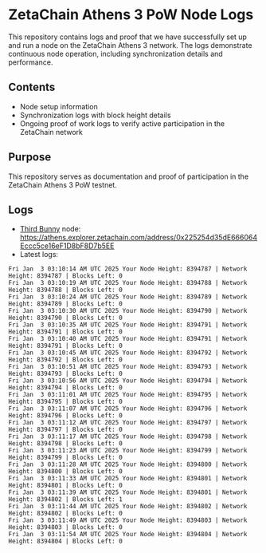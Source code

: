 # ZetaChain Athens 3 PoW Node Logs
This repository contains logs and proof that we have successfully set up and run a node on the ZetaChain Athens 3 network. The logs demonstrate continuous node operation, including synchronization details and performance.

## Contents
- Node setup information
- Synchronization logs with block height details
- Ongoing proof of work logs to verify active participation in the ZetaChain network

## Purpose
This repository serves as documentation and proof of participation in the ZetaChain Athens 3 PoW testnet.

## Logs

- [Third Bunny](https://thirdbunny.xyz/) node: https://athens.explorer.zetachain.com/address/0x225254d35dE666064Eccc5ce16eF1D8bF8D7b5EE
- Latest logs:
```
Fri Jan  3 03:10:14 AM UTC 2025 Your Node Height: 8394787 | Network Height: 8394787 | Blocks Left: 0
Fri Jan  3 03:10:19 AM UTC 2025 Your Node Height: 8394788 | Network Height: 8394788 | Blocks Left: 0
Fri Jan  3 03:10:24 AM UTC 2025 Your Node Height: 8394789 | Network Height: 8394789 | Blocks Left: 0
Fri Jan  3 03:10:30 AM UTC 2025 Your Node Height: 8394790 | Network Height: 8394790 | Blocks Left: 0
Fri Jan  3 03:10:35 AM UTC 2025 Your Node Height: 8394791 | Network Height: 8394791 | Blocks Left: 0
Fri Jan  3 03:10:40 AM UTC 2025 Your Node Height: 8394791 | Network Height: 8394791 | Blocks Left: 0
Fri Jan  3 03:10:45 AM UTC 2025 Your Node Height: 8394792 | Network Height: 8394792 | Blocks Left: 0
Fri Jan  3 03:10:51 AM UTC 2025 Your Node Height: 8394793 | Network Height: 8394793 | Blocks Left: 0
Fri Jan  3 03:10:56 AM UTC 2025 Your Node Height: 8394794 | Network Height: 8394794 | Blocks Left: 0
Fri Jan  3 03:11:01 AM UTC 2025 Your Node Height: 8394795 | Network Height: 8394795 | Blocks Left: 0
Fri Jan  3 03:11:07 AM UTC 2025 Your Node Height: 8394796 | Network Height: 8394796 | Blocks Left: 0
Fri Jan  3 03:11:12 AM UTC 2025 Your Node Height: 8394797 | Network Height: 8394797 | Blocks Left: 0
Fri Jan  3 03:11:17 AM UTC 2025 Your Node Height: 8394798 | Network Height: 8394798 | Blocks Left: 0
Fri Jan  3 03:11:23 AM UTC 2025 Your Node Height: 8394799 | Network Height: 8394799 | Blocks Left: 0
Fri Jan  3 03:11:28 AM UTC 2025 Your Node Height: 8394800 | Network Height: 8394800 | Blocks Left: 0
Fri Jan  3 03:11:33 AM UTC 2025 Your Node Height: 8394801 | Network Height: 8394801 | Blocks Left: 0
Fri Jan  3 03:11:39 AM UTC 2025 Your Node Height: 8394801 | Network Height: 8394802 | Blocks Left: 1
Fri Jan  3 03:11:44 AM UTC 2025 Your Node Height: 8394802 | Network Height: 8394802 | Blocks Left: 0
Fri Jan  3 03:11:49 AM UTC 2025 Your Node Height: 8394803 | Network Height: 8394803 | Blocks Left: 0
Fri Jan  3 03:11:54 AM UTC 2025 Your Node Height: 8394804 | Network Height: 8394804 | Blocks Left: 0
```
